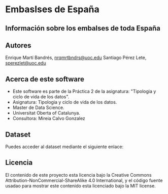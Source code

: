 # Embaslses de España

## Información sobre los embalses de toda España

## Autores
Enrique Martí Bandrés, nrqmrtbndrs@uoc.edu
Santiago Pérez Lete, sperezlet@uoc.edu

## Acerca de este software
* Este software es parte de la Práctica 2 de la asignatura: "Tipologia y ciclo de vida de los datos".
* Asignatura: Tipologia y ciclo de vida de los datos.
* Master de Data Science.
* Universitat Oberta of Catalunya.
* Consultora: Mireia Calvo Gonzalez

## Dataset
Puedes acceder al dataset mediante el siguiente enlace:


## Licencia
El contenido de este proyecto esta licencia bajo la Creative Commons Attribution-NonCommercial-ShareAlike 4.0 International, y el código fuente usadao para mostrar este contenido esta licenciado bajo la MIT license.
